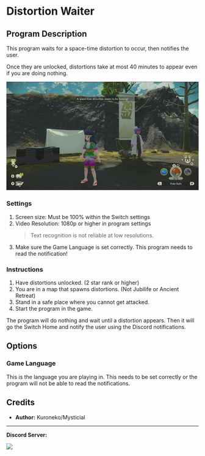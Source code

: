 # Distortion Waiter

## Program Description

This program waits for a space-time distortion to occur, then notifies the user.

Once they are unlocked, distortions take at most 40 minutes to appear even if you are doing nothing.

<img src="images/DistortionWaiter-0.jpg">

### Settings

1. Screen size: Must be 100% within the Switch settings
2. Video Resolution: 1080p or higher in program settings
   > Text recognition is not reliable at low resolutions.
2. Make sure the Game Language is set correctly. This program needs to read the notification!

### Instructions

1. Have distortions unlocked. (2 star rank or higher)
2. You are in a map that spawns distortions. (Not Jubilife or Ancient Retreat)
3. Stand in a safe place where you cannot get attacked.
4. Start the program in the game.

The program will do nothing and wait until a distortion appears. Then it will go the Switch Home and notify the user using the Discord notifications.


## Options

### Game Language

This is the language you are playing in. This needs to be set correctly or the program will not be able to read the notifications.


## Credits

- **Author:** Kuroneko/Mysticial


<hr>

**Discord Server:** 

[<img src="https://canary.discordapp.com/api/guilds/695809740428673034/widget.png?style=banner2">](https://discord.gg/cQ4gWxN)
